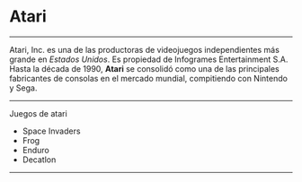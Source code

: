 # Atari

---

Atari, Inc. es una de las productoras de videojuegos independientes
más grande en _Estados Unidos_. Es propiedad de Infogrames Entertainment
S.A. Hasta la década de 1990, **Atari** se consolidó como una de las principales
fabricantes de consolas en el mercado mundial, compitiendo con Nintendo y Sega.

---
Juegos de atari
* Space Invaders
* Frog
* Enduro
* Decatlon

---
